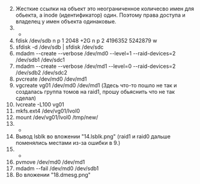 2. Жесткие ссылки на объект это неограниченное количесво имен для обьекта, а inode (идентификатор) один. Поэтому права доступа и владелец у имен объекта одинаковые.
3. -
4. fdisk /dev/sdb
   n
   p
   1
   2048
   +2G
   n
   p
   2
   4196352
   5242879
   w
5. sfdisk -d /dev/sdb | sfdisk /dev/sdc
6. mdadm --create --verbose /dev/md0 --level=1 --raid-devices=2 /dev/sdb1 /dev/sdc1
7. mdadm --create --verbose /dev/md1 --level=0 --raid-devices=2 /dev/sdb2 /dev/sdc2
8. pvcreate /dev/md0 /dev/md1
9. vgcreate vg01 /dev/md0 /dev/md1 (Здесь что-то пошло не так и создалась группа томов на raid1, прошу обьяснить что не так сделал)
10. lvcreate -L100 vg01
11. mkfs.ext4 /dev/vg01/lvol0
12. mount /dev/vg01/lvol0 /tmp/new/
13. -
14. Вывод lsblk во вложении "14.lsblk.png" (raid1 и raid0 дальше поменялись местами из-за ошибки в 9.)
15. -
16. pvmove /dev/md0 /dev/md1
17. mdadm --fail /dev/md0 /dev/sdb1
18. Во вложении "18.dmesg.png"